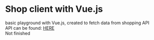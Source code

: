 # Shop client with Vue.js

basic playground with Vue.js, created to fetch data from shopping API
<br>
API can be found: [HERE](https://github.com/dkumza/shop_server)
<br>
Not finished
